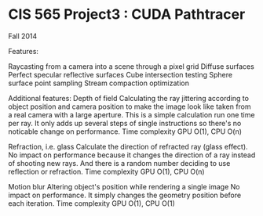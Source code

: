 CIS 565 Project3 : CUDA Pathtracer
===================

Fall 2014

Features:

Raycasting from a camera into a scene through a pixel grid
Diffuse surfaces
Perfect specular reflective surfaces
Cube intersection testing
Sphere surface point sampling
Stream compaction optimization

Additional features:
Depth of field
Calculating the ray jittering according to object position and camera position to make the image look like taken from a real camera with a large aperture.
This is a simple calculation run one time per ray. It only adds up several steps of single instructions so there's no noticable change on performance.
Time complexity GPU O(1), CPU O(n)

Refraction, i.e. glass
Calculate the direction of refracted ray (glass effect).
No impact on performance because it changes the direction of a ray instead of shooting new rays. And there is a random number deciding to use reflection or refraction.
Time complexity GPU O(1), CPU O(n)

Motion blur
Altering object's position while rendering a single image
No impact on performance. It simply changes the geometry position before each iteration.
Time complexity GPU O(1), CPU O(1)



